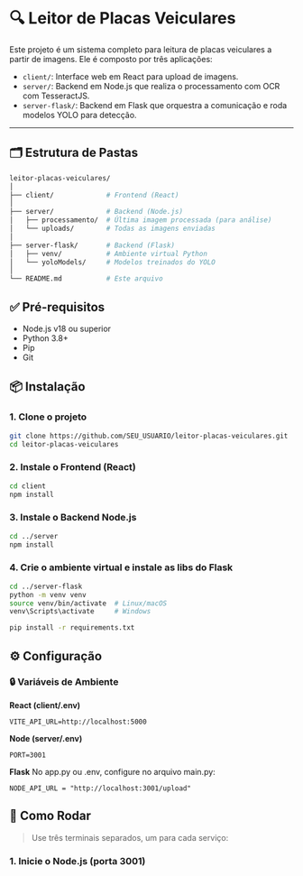 # 🔍 Leitor de Placas Veiculares

Este projeto é um sistema completo para leitura de placas veiculares a partir de imagens. Ele é composto por três aplicações:

- `client/`: Interface web em React para upload de imagens.
- `server/`: Backend em Node.js que realiza o processamento com OCR com TesseractJS.
- `server-flask/`: Backend em Flask que orquestra a comunicação e roda modelos YOLO para detecção.

---

## 🗂 Estrutura de Pastas

```bash
leitor-placas-veiculares/
│
├── client/             # Frontend (React)
│
├── server/             # Backend (Node.js)
│   ├── processamento/  # Última imagem processada (para análise)
│   └── uploads/        # Todas as imagens enviadas
│
├── server-flask/       # Backend (Flask)
│   ├── venv/           # Ambiente virtual Python
│   └── yoloModels/     # Modelos treinados do YOLO
│
└── README.md           # Este arquivo
```

## ✅ Pré-requisitos
- Node.js v18 ou superior
- Python 3.8+
- Pip
- Git

## 📦 Instalação
### 1. Clone o projeto
```bash
git clone https://github.com/SEU_USUARIO/leitor-placas-veiculares.git
cd leitor-placas-veiculares
``` 
### 2. Instale o Frontend (React)
```bash
cd client
npm install
``` 
### 3. Instale o Backend Node.js
```bash
cd ../server
npm install
``` 
### 4. Crie o ambiente virtual e instale as libs do Flask
```bash
cd ../server-flask
python -m venv venv
source venv/bin/activate  # Linux/macOS
venv\Scripts\activate     # Windows

pip install -r requirements.txt
``` 

## ⚙️ Configuração
### 🔒 Variáveis de Ambiente
**React (client/.env)**
```env
VITE_API_URL=http://localhost:5000
```

**Node (server/.env)**
```env
PORT=3001
```
**Flask**
No app.py ou .env, configure no arquivo main.py:
```env
NODE_API_URL = "http://localhost:3001/upload"
```

## 🚀 Como Rodar
> Use três terminais separados, um para cada serviço:
### 1. Inicie o Node.js (porta 3001)

